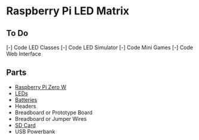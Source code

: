 # Raspberry Pi LED Matrix

## To Do

[-] Code LED Classes
[-] Code LED Simulator
[-] Code Mini Games
[-] Code Web Interface

## Parts

- [Raspberry Pi Zero W](https://thepihut.com/products/raspberry-pi-zero-w?src=raspberrypi)
- [LEDs](https://www.amazon.co.uk/BTF-LIGHTING-WS2812B-5050SMD-Heatsink-WS2811/dp/B088K8DVMQ/ref=sr_1_23?dchild=1&keywords=WS2812b%2B4x32&qid=1620316155&sr=8-23&th=1)
- [Batteries](https://www.amazon.co.uk/Duracell-Industrial-Battery-Alkaline-Replaces/dp/B00TYGVRLC/ref=sr_1_4?crid=3GWZL3BTCPW2C&dchild=1&keywords=duracell+industrial+batteries+D&qid=1620317078&sprefix=Dura%2Caps%2C171&sr=8-4)
- Headers
- Breadboard or Prototype Board
- Breadboard or Jumper Wires
- [SD Card](https://www.amazon.co.uk/SanDisk-microSDHC-Adapter-Performance-SDSQUA4-032G-GN6MA/dp/B08GY9NYRM/ref=sr_1_3?dchild=1&keywords=micro%2Bsd%2Bcards&qid=1620318362&sr=8-3&th=1)
- USB Powerbank
